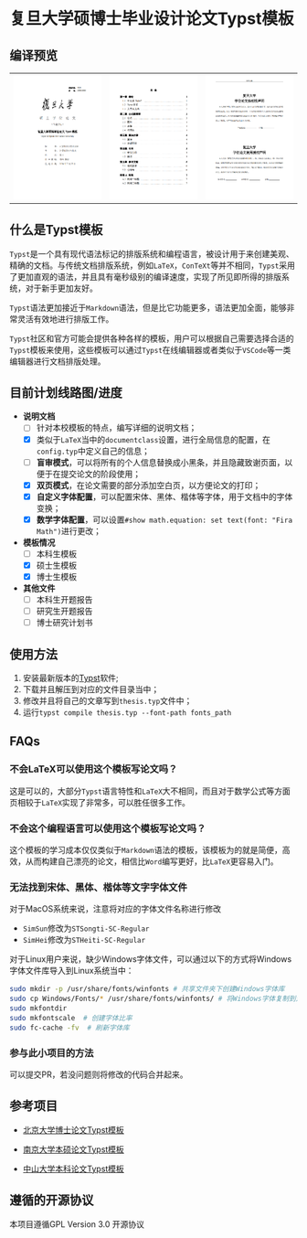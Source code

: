# 复旦大学硕博士毕业设计论文Typst模板
## 编译预览
<table>
  <tr>
    <td><img src="imgs/page1.png"></td>
    <td><img src="imgs/page2.png"></td>
    <td><img src="imgs/page3.png"></td>
  </tr>
</table>

## 什么是Typst模板
`Typst`是一个具有现代语法标记的排版系统和编程语言，被设计用于来创建美观、精确的文档。与传统文档排版系统，例如`LaTeX`，`ConTeXt`等并不相同，`Typst`采用了更加直观的语法，并且具有毫秒级别的编译速度，实现了所见即所得的排版系统，对于新手更加友好。

`Typst`语法更加接近于`Markdown`语法，但是比它功能更多，语法更加全面，能够非常灵活有效地进行排版工作。

`Typst`社区和官方可能会提供各种各样的模板，用户可以根据自己需要选择合适的`Typst`模板来使用，这些模板可以通过`Typst`在线编辑器或者类似于`VSCode`等一类编辑器进行文档排版处理。
## 目前计划线路图/进度
+ **说明文档**
    - [ ] 针对本校模板的特点，编写详细的说明文档；
    - [x] 类似于`LaTeX`当中的`documentclass`设置，进行全局信息的配置，在`config.typ`中定义自己的信息；
    - [ ] **盲审模式**，可以将所有的个人信息替换成小黑条，并且隐藏致谢页面，以便于在提交论文的阶段使用；
    - [x] **双页模式**，在论文需要的部分添加空白页，以方便论文的打印；
    - [x] **自定义字体配置**，可以配置宋体、黑体、楷体等字体，用于文档中的字体变换；
    - [x] **数学字体配置**，可以设置`#show math.equation: set text(font: "Fira Math")`进行更改；
+ **模板情况**
    - [ ] 本科生模板
    - [x] 硕士生模板
    - [x] 博士生模板
+ **其他文件**
    - [ ] 本科生开题报告
    - [ ] 研究生开题报告
    - [ ] 博士研究计划书
## 使用方法
1. 安装最新版本的[Typst](https://typst.app/)软件;
2. 下载并且解压到对应的文件目录当中；
3. 修改并且将自己的文章写到`thesis.typ`文件中；
4. 运行`typst compile thesis.typ --font-path fonts_path`

## FAQs

### 不会LaTeX可以使用这个模板写论文吗？

这是可以的，大部分`Typst`语言特性和`LaTeX`大不相同，而且对于数学公式等方面页相较于`LaTeX`实现了非常多，可以胜任很多工作。

### 不会这个编程语言可以使用这个模板写论文吗？

这个模板的学习成本仅仅类似于`Markdown`语法的模板，该模板为的就是简便，高效，从而构建自己漂亮的论文，相信比`Word`编写更好，比`LaTeX`更容易入门。

### 无法找到宋体、黑体、楷体等文字字体文件
对于MacOS系统来说，注意将对应的字体文件名称进行修改

+ `SimSun`修改为`STSongti-SC-Regular`
+ `SimHei`修改为`STHeiti-SC-Regular`

对于Linux用户来说，缺少Windows字体文件，可以通过以下的方式将Windows字体文件库导入到Linux系统当中：
```bash
sudo mkdir -p /usr/share/fonts/winfonts # 共享文件夹下创建Windows字体库
sudo cp Windows/Fonts/* /usr/share/fonts/winfonts/ # 将Windows字体复制到对应的文件夹下面，注意将标定的文件夹替换为Windows所在的目录
sudo mkfontdir
sudo mkfontscale  # 创建字体比率
sudo fc-cache -fv  # 刷新字体库
```


### 参与此小项目的方法

可以提交PR，若没问题则将修改的代码合并起来。

## 参考项目

+ [北京大学博士论文Typst模板](https://github.com/pku-typst/pkuthss-typst)

+ [南京大学本硕论文Typst模板](https://github.com/nju-lug/modern-nju-thesis)
+ [中山大学本科论文Typst模板](https://github.com/howardlau1999/sysu-thesis-typst)

## 遵循的开源协议

本项目遵循GPL Version 3.0 开源协议
